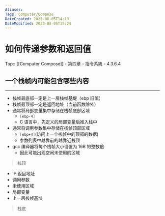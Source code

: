 ```yaml
---
Aliases: 
Tags: Computer/Compose 
DateCreated: 2023-08-05T14:13
DateModified: 2023-08-05T15:24
---
```

# 如何传递参数和返回值
Top:: [[Computer Compose]] - 第四章 - 指令系統 - 4.3.6.4

## 一个栈帧内可能包含哪些内容
---
- 栈帧最底部一定是上一层栈帧基堤（ebp 旧值）
- 栈帧最顶部一定是返回地址（当前函数除外）
- 通常将局部变量集中存储在栈帧底部区域
	- `[ebp-4]`
	- C 语言中，先定义的局部变量后推入栈中
- 通常将调用参数集中存储在栈帧顶部区域
	- `[ebp+4]`(访问上一个栈帧中的顶部的数据)
	- 参数列表中越靠前的越靠近栈顶
- gcc 编译器将每个栈帧大小设置为 16B 的整数倍
	- 因此可能出现空闲未使用的区域

> 栈顶

- IP 返回地址
- 调用参数
- 未使用区域
- 局部变量
- 上一层栈帧基址

> 栈底
